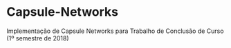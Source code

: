 # Capsule-Networks
Implementação de Capsule Networks para Trabalho de Conclusão de Curso (1º semestre de 2018)
